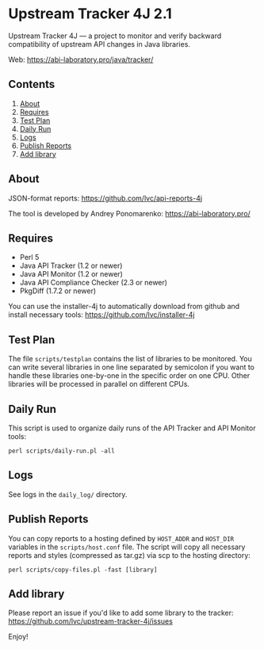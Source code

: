 Upstream Tracker 4J 2.1
=======================

Upstream Tracker 4J — a project to monitor and verify backward compatibility of upstream API changes in Java libraries.

Web: https://abi-laboratory.pro/java/tracker/

Contents
--------

1. [ About           ](#about)
2. [ Requires        ](#requires)
3. [ Test Plan       ](#test-plan)
4. [ Daily Run       ](#daily-run)
5. [ Logs            ](#logs)
6. [ Publish Reports ](#publish-reports)
7. [ Add library     ](#add-library)

About
-----

JSON-format reports: https://github.com/lvc/api-reports-4j

The tool is developed by Andrey Ponomarenko: https://abi-laboratory.pro/

Requires
--------

* Perl 5
* Java API Tracker (1.2 or newer)
* Java API Monitor (1.2 or newer)
* Java API Compliance Checker (2.3 or newer)
* PkgDiff (1.7.2 or newer)

You can use the installer-4j to automatically download from github and install necessary tools: https://github.com/lvc/installer-4j

Test Plan
---------

The file `scripts/testplan` contains the list of libraries to be monitored. You can write several libraries in one line separated by semicolon if you want to handle these libraries one-by-one in the specific order on one CPU. Other libraries will be processed in parallel on different CPUs.

Daily Run
---------

This script is used to organize daily runs of the API Tracker and API Monitor tools:

    perl scripts/daily-run.pl -all

Logs
----

See logs in the `daily_log/` directory.

Publish Reports
---------------

You can copy reports to a hosting defined by `HOST_ADDR` and `HOST_DIR` variables in the `scripts/host.conf` file. The script will copy all necessary reports and styles (compressed as tar.gz) via scp to the hosting directory:

    perl scripts/copy-files.pl -fast [library]

Add library
-----------

Please report an issue if you'd like to add some library to the tracker: https://github.com/lvc/upstream-tracker-4j/issues

Enjoy!

